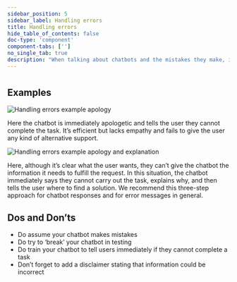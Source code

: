 ```yaml
---
sidebar_position: 5
sidebar_label: Handling errors
title: Handling errors
hide_table_of_contents: false
doc-type: 'component'
component-tabs: ['']
no_single_tab: true
description: "When talking about chatbots and the mistakes they make, it’s always talked about handling them ‘gracefully’. However, in industrial situations, they must also be handled quickly so users can move on and possibly get another support source. There are often time-sensitive actions within industrial situations that require chatbots and workers to move quickly to find solutions. If a chatbot response is inaccurate or the chatbot cannot give users the solution they need, it can be consequential and even costly."
---
```


# 

## Examples 

![Handling errors example apology](https://www.figma.com/design/wEptRgAezDU1z80Cn3eZ0o/iX-Pattern-Illustrations?node-id=3218-4344&t=etx1DcSbA7VDx5xD-4)

Here the chatbot is immediately apologetic and tells the user they cannot complete the task. It’s efficient but lacks empathy and fails to give the user any kind of alternative support. 

![Handling errors example apology and explanation](https://www.figma.com/design/wEptRgAezDU1z80Cn3eZ0o/iX-Pattern-Illustrations?node-id=3218-4376&t=etx1DcSbA7VDx5xD-4)

Here, although it’s clear what the user wants, they can’t give the chatbot the information it needs to fulfill the request. In this situation, the chatbot immediately says they cannot carry out the task, explains why, and then tells the user where to find a solution. We recommend this three-step approach for chatbot responses and for error messages in general.   
## Dos and Don’ts

- Do assume your chatbot makes mistakes  
- Do try to ‘break’ your chatbot in testing   
- Do train your chatbot to tell users immediately if they cannot complete a task     
- Don’t forget to add a disclaimer stating that information could be incorrect

